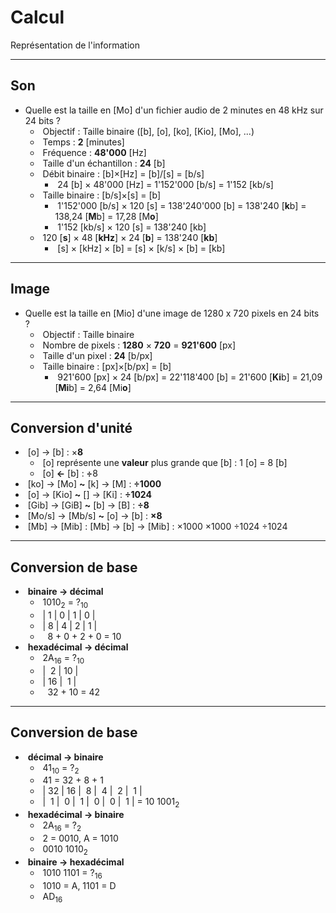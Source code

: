 # Calcul

Représentation de l'information

---

## Son

- Quelle est la taille en [Mo] d'un fichier audio de 2 minutes en 48 kHz sur 24 bits ?
  - &shy;<!-- .element: class="fragment" --> Objectif : Taille binaire <span class="fragment">([b], [o], [ko], [Kio], [Mo], ...)</span>
  - &shy;<!-- .element: class="fragment" --> Temps : <span class="fragment">**2**</span> [minutes]
  - &shy;<!-- .element: class="fragment" --> Fréquence : <span class="fragment">**48'000**</span> [Hz]
  - &shy;<!-- .element: class="fragment" --> Taille d'un échantillon : <span class="fragment">**24**</span> [b]
  - &shy;<!-- .element: class="fragment" --> Débit binaire : <span class="fragment">[b]&times;[Hz] = [b]/[s] =</span> [b/s]
    - &shy;<!-- .element: class="fragment" --> 24 [b] &times; 48'000 [Hz] = 1'152'000 [b/s] <span class="fragment">= 1'152 [kb/s]</span>
  - &shy;<!-- .element: class="fragment" --> Taille binaire : <span class="fragment">[b/s]&times;[s] = [b]</span>
    - &shy;<!-- .element: class="fragment" --> 1'152'000 [b/s] &times; 120 [s] = 138'240'000 [b] <span class="fragment">= 138'240 [**k**b]</span> <span class="fragment">= 138,24 [**M**b]</span> <span class="fragment">= 17,28 [M**o**]</span>
    - &shy;<!-- .element: class="fragment" --> 1'152 [kb/s] &times; 120 [s] = 138'240 [kb]
  - &shy;<!-- .element: class="fragment" --> 120 [**s**] &times; 48 [**kHz**] &times; 24 [**b**] = 138'240 <span class="fragment">[**kb**]</span>
    - &shy;<!-- .element: class="fragment" --> [s] &times; [kHz] &times; [b] <span class="fragment">= [s] &times; [k/s] &times; [b]</span> <span class="fragment">= [kb]</span>

---

## Image

- Quelle est la taille en [Mio] d'une image de 1280 x 720 pixels en 24 bits ?
  - &shy;<!-- .element: class="fragment" --> Objectif : Taille binaire
  - &shy;<!-- .element: class="fragment" --> Nombre de pixels : <span class="fragment">**1280** &times; **720** = **921'600**</span> [px]
  - &shy;<!-- .element: class="fragment" --> Taille d'un pixel : <span class="fragment">**24**</span> [b/px]
  - &shy;<!-- .element: class="fragment" --> Taille binaire : <span class="fragment">[px]&times;[b/px] =</span> [b]
    - &shy;<!-- .element: class="fragment" --> 921'600 [px] &times; 24 [b/px] = 22'118'400 [b] <span class="fragment">= 21'600 [**Ki**b]</span> <span class="fragment">= 21,09 [**Mi**b]</span> <span class="fragment">= 2,64 [Mi**o**]</span>

---

## Conversion d'unité

- &shy;<!-- .element: class="fragment" --> [o] &rarr; [b] <span class="fragment">: &times;**8**</span>
  - &shy;<!-- .element: class="fragment" --> [o] représente une **valeur** plus grande que [b] : 1 [o] = 8 [b]
  - &shy;<!-- .element: class="fragment" --> [o] <strong>&larr;</strong> [b] : <strong>&divide;</strong>8
- &shy;<!-- .element: class="fragment" --> [ko] &rarr; [Mo] <span class="fragment">**~** [k] &rarr; [M]</span> <span class="fragment">: **&divide;1000**</span>
- &shy;<!-- .element: class="fragment" --> [o] &rarr; [Kio] <span class="fragment">**~** [] &rarr; [Ki]</span> <span class="fragment">: **&divide;1024**</span>
- &shy;<!-- .element: class="fragment" --> [Gib] &rarr; [GiB] <span class="fragment">**~** [b] &rarr; [B]</span> <span class="fragment">: **&divide;8**</span>
- &shy;<!-- .element: class="fragment" --> [Mo/s] &rarr; [Mb/s] <span class="fragment">**~** [o] &rarr; [b]</span> <span class="fragment">: **&times;8**</span>
- &shy;<!-- .element: class="fragment" --> [Mb] &rarr; [Mib] <span class="fragment">: [Mb] &rarr; [b] &rarr; [Mib]</span> <span class="fragment">: &times;1000 &times;1000 &divide;1024 &divide;1024</span>

---

## Conversion de base

- &shy;<!-- .element: class="fragment" --> **binaire &rarr; décimal**
  - &shy;<!-- .element: class="fragment" --> 1010<sub>2</sub> = ?<sub>10</sub>
  - &shy;<!-- .element: class="fragment" --> | 1 | 0 | 1 | 0 |
  - &shy;<!-- .element: class="fragment" --> | 8 | 4 | 2 | 1 |
  - &shy;<!-- .element: class="fragment" --> &nbsp;&nbsp;8 + 0 + 2 + 0 = 10
- &shy;<!-- .element: class="fragment" --> **hexadécimal &rarr; décimal**
  - &shy;<!-- .element: class="fragment" --> 2A<sub>16</sub> = ?<sub>10</sub>
  - &shy;<!-- .element: class="fragment" --> | &nbsp;2 | 10 |
  - &shy;<!-- .element: class="fragment" --> | 16 | &nbsp;1 |
  - &shy;<!-- .element: class="fragment" --> &nbsp;&nbsp;32 + 10 = 42

---

## Conversion de base

- &shy;<!-- .element: class="fragment" --> **décimal &rarr; binaire**
  - &shy;<!-- .element: class="fragment" --> 41<sub>10</sub> = ?<sub>2</sub>
  - &shy;<!-- .element: class="fragment" --> 41 = 32 + 8 + 1
  - &shy;<!-- .element: class="fragment" --> | 32 | 16 | &nbsp;8 | &nbsp;4 | &nbsp;2 | &nbsp;1 |
  - &shy;<!-- .element: class="fragment" --> | &nbsp;1 | &nbsp;0 | &nbsp;1 | &nbsp;0 | &nbsp;0 | &nbsp;1 | = 10 1001<sub>2</sub>
- &shy;<!-- .element: class="fragment" --> **hexadécimal &rarr; binaire**
  - &shy;<!-- .element: class="fragment" --> 2A<sub>16</sub> = ?<sub>2</sub>
  - &shy;<!-- .element: class="fragment" --> 2 = 0010, A = 1010
  - &shy;<!-- .element: class="fragment" --> 0010 1010<sub>2</sub>
- &shy;<!-- .element: class="fragment" --> **binaire &rarr; hexadécimal**
  - &shy;<!-- .element: class="fragment" --> 1010 1101 = ?<sub>16</sub>
  - &shy;<!-- .element: class="fragment" --> 1010 = A, 1101 = D
  - &shy;<!-- .element: class="fragment" --> AD<sub>16</sub>
